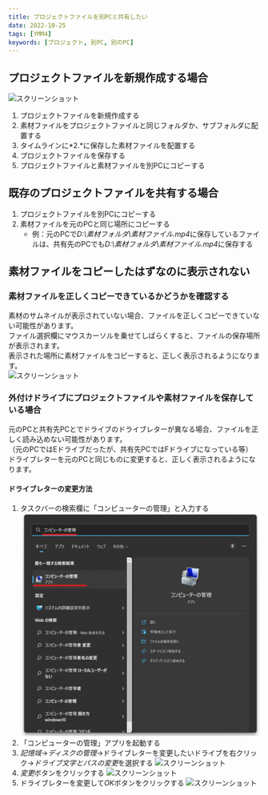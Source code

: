 ```yaml
---
title: プロジェクトファイルを別PCと共有したい
date: 2022-10-25
tags: [YMM4]
keywords: [プロジェクト, 別PC, 別のPC]
---
```

## プロジェクトファイルを新規作成する場合
![スクリーンショット](share_project_2432.png)
1. プロジェクトファイルを新規作成する
1. 素材ファイルをプロジェクトファイルと同じフォルダか、サブフォルダに配置する
1. タイムラインに*2.*に保存した素材ファイルを配置する
1. プロジェクトファイルを保存する
1. プロジェクトファイルと素材ファイルを別PCにコピーする

## 既存のプロジェクトファイルを共有する場合
1. プロジェクトファイルを別PCにコピーする
1. 素材ファイルを元のPCと同じ場所にコピーする
   - 例：元のPCで*D:\素材フォルダ\素材ファイル.mp4*に保存しているファイルは、共有先のPCでも*D:\素材フォルダ\素材ファイル.mp4*に保存する

## 素材ファイルをコピーしたはずなのに表示されない
### 素材ファイルを正しくコピーできているかどうかを確認する
素材のサムネイルが表示されていない場合、ファイルを正しくコピーできていない可能性があります。  
ファイル選択欄にマウスカーソルを乗せてしばらくすると、ファイルの保存場所が表示されます。  
表示された場所に素材ファイルをコピーすると、正しく表示されるようになります。  
![スクリーンショット](share_project_3021.png)

### 外付けドライブにプロジェクトファイルや素材ファイルを保存している場合
元のPCと共有先PCとでドライブのドライブレターが異なる場合、ファイルを正しく読み込めない可能性があります。  
（元のPCではEドライブだったが、共有先PCではFドライブになっている等）  
ドライブレターを元のPCと同じものに変更すると、正しく表示されるようになります。

#### ドライブレターの変更方法
1. タスクバーの検索欄に「コンピューターの管理」と入力する
![スクリーンショット](share_project_3938.png)
1. 「コンピューターの管理」アプリを起動する
1. *記憶域*→*ディスクの管理*→ドライブレターを変更したいドライブを右クリック→*ドライブ文字とパスの変更*を選択する
![スクリーンショット](share_project_4112.png)
1. *変更*ボタンをクリックする
![スクリーンショット](share_project_4330.png)
1. ドライブレターを変更して*OK*ボタンをクリックする
![スクリーンショット](share_project_4451.png)